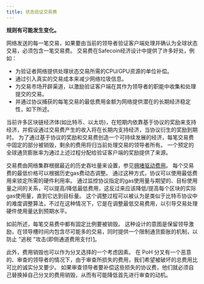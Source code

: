```yaml
---
title: 状态验证交易费
---
```


**规则有可能发生变化。**

网络发送的每一笔交易，如果要由当前的领导者验证客户端处理并确认为全球状态交易，必须包含一笔交易费。 交易费在Safecoin经济设计中提供了许多好处，例如：

- 为验证者网络提供处理状态交易所需的CPU/GPU资源的单位补偿。
- 通过引入真实的交易成本来减少网络垃圾信息。
- 为交易市场开辟渠道，以激励验证客户端在其作为领导者的职能中收集和处理提交的交易。
- 并通过协议捕获的每笔交易的最低费用金额为网络提供潜在的长期经济稳定性，如下所述。

当前许多区块链经济体(如比特币、以太坊)，在短期内依靠基于协议的奖励来支持经济，并假设通过交易费产生的收入将在长期内支持经济，当协议衍生的奖励到期时。 为了通过基于协议的奖励和交易费创造一个可持续发展的经济，每笔交易费中固定的部分被销毁，剩余的费用将归当前处理交易的领导者所有。 一个预定的全球通货膨胀率为通过上述过程分配给验证客户端的奖励提供了来源。

交易费由网络集群根据最近的历史吞吐量来设置，参见[拥堵驱动费用](../../transaction-fees.md#congestion-driven-fees)。 每个交易费的最低价格可以根据历史gas费动态调整。 通过这种方式，协议可以使用最低费用来锁定所需的硬件利用率。 通过监控协议指定的gas使用量与期望的、目标使用量之间的关系，可以提高/降低最低费用，这反过来应该降低/提高每个区块的实际gas使用量，直到它达到目标量。 这个调整过程可以被认为是类似于比特币协议中的难度调整算法，不过在这种情况下，它是在调整最低交易费用，以引导交易处理硬件使用量达到预期水平。

如前所述，每笔交易费中都有固定比例要被销毁。 这种设计的意图是保留领导激励，在领导槽时间内包含尽可能多的交易，同时提供一个限制通货膨胀的机制，以防止 "逃税 "攻击\(即侧通道费用支付)[1](../ed_references.md)。

此外，费用销毁也可以作为分叉选择的一个考虑因素。 在 PoH 分叉有一个恶意的、审查的领导者的情况下，由于审查所损失的费用，我们希望被破坏的总费用比可比的诚实分叉要少。 如果审查领导者要补偿这些损失的协议费，他们就必须自己替换掉自己分叉的费用销毁，从而有可能降低首先进行审查的动机。
